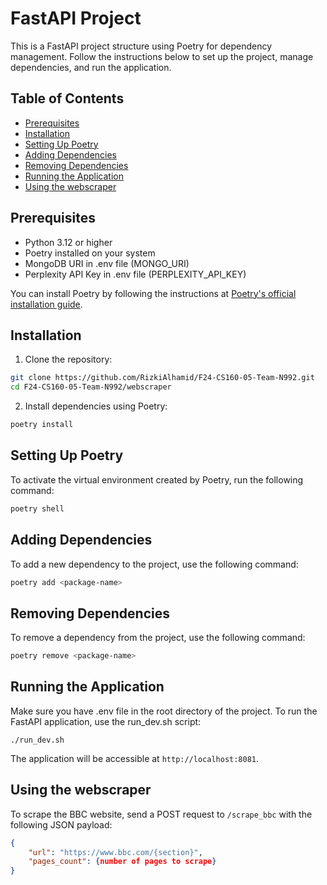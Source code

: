 # FastAPI Project

This is a FastAPI project structure using Poetry for dependency management. Follow the instructions below to set up the project, manage dependencies, and run the application.

## Table of Contents

- [Prerequisites](#prerequisites)
- [Installation](#installation)
- [Setting Up Poetry](#setting-up-poetry)
- [Adding Dependencies](#adding-dependencies)
- [Removing Dependencies](#removing-dependencies)
- [Running the Application](#running-the-application)
- [Using the webscraper](#using-the-webscraper)

## Prerequisites

- Python 3.12 or higher
- Poetry installed on your system
- MongoDB URI in .env file (MONGO_URI)
- Perplexity API Key in .env file (PERPLEXITY_API_KEY)

You can install Poetry by following the instructions at [Poetry's official installation guide](https://python-poetry.org/docs/#installation).

## Installation

1. Clone the repository:

```bash
git clone https://github.com/RizkiAlhamid/F24-CS160-05-Team-N992.git
cd F24-CS160-05-Team-N992/webscraper
```

2. Install dependencies using Poetry:

```bash
poetry install
```

## Setting Up Poetry

To activate the virtual environment created by Poetry, run the following command:

```bash
poetry shell
```

## Adding Dependencies

To add a new dependency to the project, use the following command:

```bash
poetry add <package-name>
```

## Removing Dependencies

To remove a dependency from the project, use the following command:

```bash
poetry remove <package-name>
```

## Running the Application

Make sure you have .env file in the root directory of the project.
To run the FastAPI application, use the run_dev.sh script:

```bass
./run_dev.sh
```

The application will be accessible at `http://localhost:8081`.


## Using the webscraper

To scrape the BBC website, send a POST request to `/scrape_bbc` with the following JSON payload:

```json
{
    "url": "https://www.bbc.com/{section}",
    "pages_count": {number of pages to scrape}
}
```

